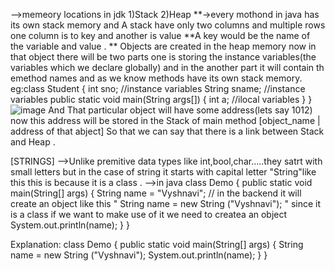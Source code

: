 -->memeory locations in jdk
1)Stack 
2)Heap
**->every mothond in java has its own stack memory and A stack have only two columns and multiple rows one column is to key and another is value **A key would be the name of the variable and value .
** Objects are created in the heap memory now in that object there will be two parts one is storing the instance variables(the variables which we declare globally) and in the another part it will contain th emethod names
and as we know methods have its own stack memory. 
eg:class Student
{
int sno;           //instance variables
String sname;   //instance variables
public static void main(String args[])
{
int a; //ilocal variables
}
}
![image](https://github.com/user-attachments/assets/ee38edca-6d5f-4dd1-8bc9-36815d01e879)
And That particular object will have some address(lets say 1012) now this address will be stored in the Stack of main method  [object_name | address of that abject]
So that we can say that there is a link between Stack and Heap .

[STRINGS]
-->Unlike premitive data types like int,bool,char.....they satrt with small letters but in the case of string it starts with capital letter "String"like this this is because it is a class .
-->in java 
class Demo
{
    public static void main(String[] args)
    {
        String name = "Vyshnavi";        // in the backend it will create an object  like this " String name = new String ("Vyshnavi"); " since it is  a class if we want to make use of it we need to createa an object
        System.out.println(name);
    }
}

Explanation:
class Demo
{
    public static void main(String[] args)
    {
        String name = new String ("Vyshnavi");
        System.out.println(name);
    }
}

